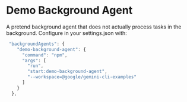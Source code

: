 # Demo Background Agent

A pretend background agent that does not actually process tasks in the background. Configure in your settings.json with:

```javascript
 "backgroundAgents": {
    "demo-background-agent": {
      "command": "npm",
      "args": [
        "run",
        "start:demo-background-agent",
        "--workspace=@google/gemini-cli-examples"
      ]
    }
  },
```
